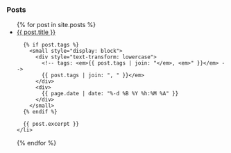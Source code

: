 ### Posts
<ul>
  {% for post in site.posts %}
    <li>
      <a href="{{ post.url }}">{{ post.title }}</a>
      
      {% if post.tags %}
        <small style="display: block">
          <div style="text-transform: lowercase">
            <!-- tags: <em>{{ post.tags | join: "</em>, <em>" }}</em> -->
            {{ post.tags | join: ", " }}</em>
          </div>
          <div>
            {{ page.date | date: "%-d %B %Y %h:%M %A" }}
          </div>
        </small>
      {% endif %}
            
      {{ post.excerpt }}
    </li>
  {% endfor %}
</ul>

